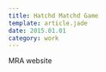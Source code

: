 ```yaml
---
title: Hatchd Matchd Game
template: article.jade
date: 2015.01.01
category: work
---
```


MRA website
